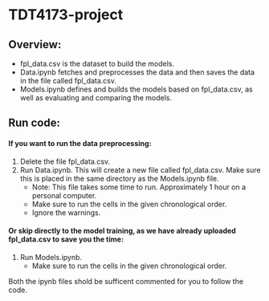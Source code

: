 # TDT4173-project

## Overview:

- fpl_data.csv is the dataset to build the models.
- Data.ipynb fetches and preprocesses the data and then saves the data in the file called fpl_data.csv.
- Models.ipynb defines and builds the models based on fpl_data.csv, as well as evaluating and comparing the models.


## Run code:

#### If you want to run the data preprocessing:
1. Delete the file fpl_data.csv.
2. Run Data.ipynb. This will create a new file called fpl_data.csv. Make sure this is placed in the same directory as the Models.ipynb file.
   - Note: This file takes some time to run. Approximately 1 hour on a personal computer. 
   - Make sure to run the cells in the given chronological order.
   - Ignore the warnings.

#### Or skip directly to the model training, as we have already uploaded fpl_data.csv to save you the time:
1. Run Models.ipynb.
   - Make sure to run the cells in the given chronological order.

Both the ipynb files shold be sufficent commented for you to follow the code. 
